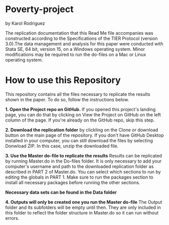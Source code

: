 # Poverty-project

by Karol Rodriguez

The replication documentation that this Read Me file accompanies was constructed according to the Specifications of the TIER Protocol (version 3.0).The data management and analysis for this paper were conducted with Stata SE, 64 bit, version 15, on a Windows operating system.  Minor modifications may be required to run the do-files on a Mac or Linux operating system.

# How to use this Repository

This repository contains all the files necessary to replicate the results shown in the paper. To do so, follow the instructions below.

**1. Open the Project repo on GitHub.** If you opened this project's landing page, you can do that by clicking on View the Project on GitHub on the left column of the page. If you're already on the GitHub repo, skip this step.

**2. Download the replication folder** by clickling on the Clone or download button on the main page of the repository. If you don't have GitHub Desktop installed in your computer, you can still download the files by selecting Donwload ZIP. In this case, unzip the downloaded file.

**3. Use the Master do-file to replicate the results** Results can be replicated by running Master.do in the Do-files folder. It is only necessary to add your computer's username and path to the downloaded replication folder as described in PART 2 of Master.do. You can select which sections to run by editing the globals in PART 1. Make sure to run the packages section to install all necessary packages before running the other sections.

**Necessary data sets can be found in the Data folder** 

**4. Outputs will only be created one you run the Master do-file** The Output folder and its subfolders will be empty until then. They are only included in this folder to reflect the folder structure in Master.do so it can run without errors.
